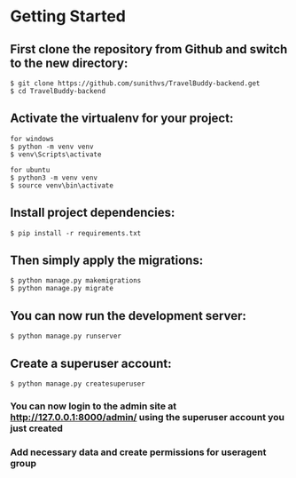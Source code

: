 # Getting Started

## First clone the repository from Github and switch to the new directory:

    $ git clone https://github.com/sunithvs/TravelBuddy-backend.get
    $ cd TravelBuddy-backend

## Activate the virtualenv for your project:

    for windows
    $ python -m venv venv 
    $ venv\Scripts\activate
    
    for ubuntu
    $ python3 -m venv venv 
    $ source venv\bin\activate

## Install project dependencies:

    $ pip install -r requirements.txt

## Then simply apply the migrations:

    $ python manage.py makemigrations
    $ python manage.py migrate

## You can now run the development server:

    $ python manage.py runserver

## Create a superuser account:

    $ python manage.py createsuperuser

### You can now login to the admin site at http://127.0.0.1:8000/admin/ using the superuser account you just created

### Add necessary data and create permissions for useragent group
